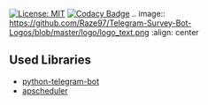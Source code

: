 [![License: MIT](https://img.shields.io/badge/License-MIT-yellow.svg)](https://opensource.org/licenses/MIT)
[![Codacy Badge](https://api.codacy.com/project/badge/Grade/09efc3b1fd7242b08e136e9d55c169bc)](https://app.codacy.com/manual/Raze97/Telegram-Survey-Bot?utm_source=github.com&utm_medium=referral&utm_content=Raze97/Telegram-Survey-Bot&utm_campaign=Badge_Grade_Dashboard)
.. image:: https://github.com/Raze97/Telegram-Survey-Bot-Logos/blob/master/logo/logo_text.png
   :align: center



## Used Libraries
- [python-telegram-bot](https://github.com/python-telegram-bot/python-telegram-bot)
- [apscheduler](https://github.com/agronholm/apscheduler)
